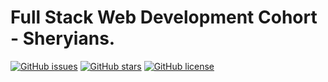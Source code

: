 # Full Stack Web Development Cohort - Sheryians.

[![GitHub issues](https://img.shields.io/github/issues/adityadomle/Full-Stack-Web-Cohort-Sheryians)](https://github.com/adityadomle/Full-Stack-Web-Cohort-Sheryians/issues)
[![GitHub stars](https://img.shields.io/github/stars/adityadomle/Full-Stack-Web-Cohort-Sheryians)](https://github.com/adityadomle/Full-Stack-Web-Cohort-Sheryians/stargazers)
[![GitHub license](https://img.shields.io/github/license/adityadomle/Full-Stack-Web-Cohort-Sheryians)](https://github.com/adityadomle/Full-Stack-Web-Cohort-Sheryians/blob/main/LICENSE)
 
